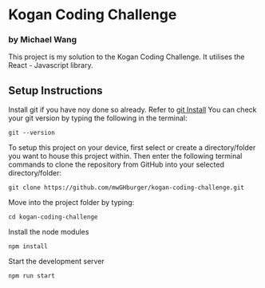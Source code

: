 # Kogan Coding Challenge

### by Michael Wang

This project is my solution to the Kogan Coding Challenge. It utilises the React - Javascript library.

## Setup Instructions

Install git if you have noy done so already. Refer to [git Install](https://git-scm.com/book/en/v2/Getting-Started-Installing-Git)
You can check your git version by typing the following in the terminal:

```
git --version
```

To setup this project on your device, first select or create a directory/folder you want to house this project within.
Then enter the following terminal commands to clone the repository from GitHub into your selected directory/folder:

```
git clone https://github.com/mwGHburger/kogan-coding-challenge.git
```

Move into the project folder by typing:

```
cd kogan-coding-challenge
```

Install the node modules

```
npm install
```

Start the development server

```
npm run start
```
